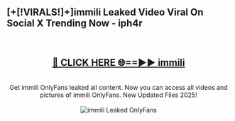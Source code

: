 <h2>[+[!VIRALS!]+]immili Leaked Video Viral On Social X Trending Now - iph4r</h2>
<br>
<div align="center">
<h2><a href="https://libra.edu.pl?immili" rel="nofollow">🔴 CLICK HERE 🌐==►► immili</a></h2>
<br>
Get immili OnlyFans leaked all content. Now you can access all videos and pictures of immili OnlyFans. New Updated Files 2025!
<br>
<br>
<a href="https://libra.edu.pl?immili" rel="nofollow" data-target="animated-image.originalLink"><img src="https://i.ibb.co.com/WyWwxjT/player-gif2.gif" alt="immili Leaked OnlyFans" style="max-width: 100%; display: inline-block;" data-target="animated-image.originalImage"></a>
</div>
<br>